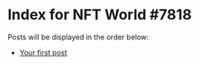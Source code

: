 # Index for NFT World #7818
Posts will be displayed in the order below:

- [Your first post](./001-first.md)

